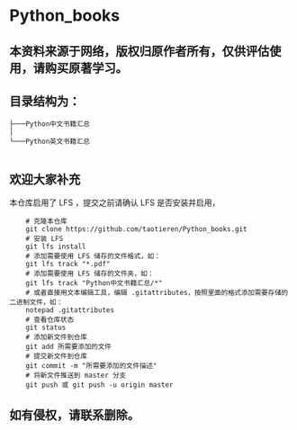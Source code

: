 # Python_books 

## 本资料来源于网络，版权归原作者所有，仅供评估使用，请购买原著学习。

## 目录结构为：

```
├───Python中文书籍汇总
│
└───Python英文书籍汇总
	
```



## 欢迎大家补充

本仓库启用了 LFS ，提交之前请确认 LFS 是否安装并启用，
```
	# 克隆本仓库
	git clone https://github.com/taotieren/Python_books.git
	# 安装 LFS
	git lfs install
	# 添加需要使用 LFS 储存的文件格式，如：
	git lfs track "*.pdf"
	# 添加需要使用 LFS 储存的文件夹，如：
	git lfs track "Python中文书籍汇总/*"
	# 或者直接用文本编辑工具，编辑 .gitattributes，按照里面的格式添加需要存储的二进制文件，如：
	notepad .gitattributes
	# 查看仓库状态
	git status
	# 添加新文件到仓库
	git add 所需要添加的文件
	# 提交新文件到仓库
	git commit -m "所需要添加的文件描述"
	# 将新文件推送到 master 分支
	git push 或 git push -u origin master
```

## 如有侵权，请联系删除。

